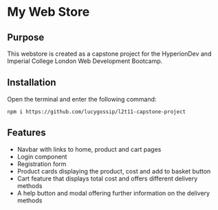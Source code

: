 # My Web Store

## Purpose
This webstore is created as a capstone project for the HyperionDev and Imperial College London Web Development Bootcamp.

## Installation

Open the terminal and enter the following command:

    npm i https://github.com/lucygossip/l2t11-capstone-project

## Features

- Navbar with links to home, product and cart pages
- Login component
- Registration form
- Product cards displaying the product, cost and add to basket button
- Cart feature that displays total cost and offers different delivery methods
- A help button and modal offering further information on the delivery methods